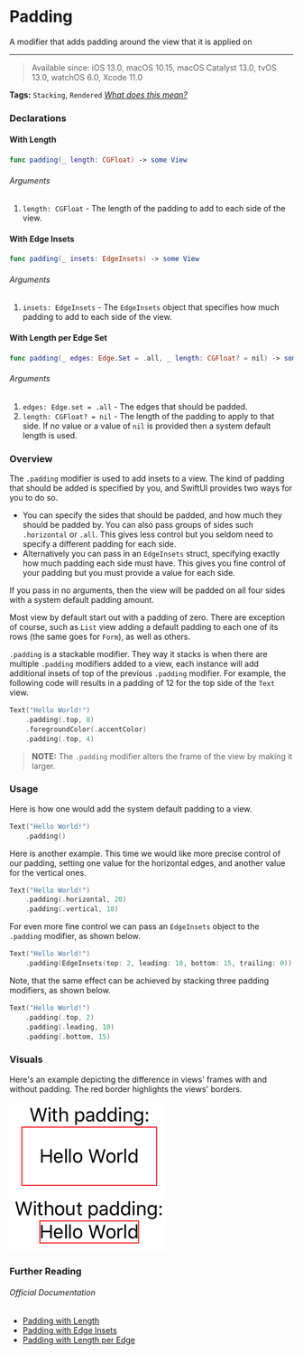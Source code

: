 # Padding
A modifier that adds padding around the view that it is applied on

---

> Available since: iOS 13.0, macOS 10.15, macOS Catalyst 13.0, tvOS 13.0, watchOS 6.0, Xcode 11.0

**Tags:** `Stacking`, `Rendered` _[What does this mean?](/modifiers/README.md#tags)_

### Declarations

<!-- tabs:start -->

#### **With Length**

```swift
func padding(_ length: CGFloat) -> some View
```
###### Arguments
1. `length: CGFloat` - The length of the padding to add to each side of the view.

#### **With Edge Insets**

```swift
func padding(_ insets: EdgeInsets) -> some View
```
###### Arguments
1. `insets: EdgeInsets` - The `EdgeInsets` object that specifies how much padding to add to each side of the view.

#### **With Length per Edge Set**

```swift
func padding(_ edges: Edge.Set = .all, _ length: CGFloat? = nil) -> some View
```
###### Arguments
1. `edges: Edge.set = .all` - The edges that should be padded.
2. `length: CGFloat? = nil` - The length of the padding to apply to that side. If no value or a value of `nil` is provided then a system default length is used.

<!-- tabs:end -->

### Overview
The `.padding` modifier is used to add insets to a view. The kind of padding that should be added is specified by you, and SwiftUI provides two ways for you to do so.
- You can specify the sides that should be padded, and how much they should be padded by. You can also pass groups of sides such `.horizontal` or `.all`. This gives less control but you seldom need to specify a different padding for each side.
- Alternatively you can pass in an `EdgeInsets` struct, specifying exactly how much padding each side must have. This gives you fine control of your padding but you must provide a value for each side.

If you pass in no arguments, then the view will be padded on all four sides with a system default padding amount.

Most view by default start out with a padding of zero. There are exception of course, such as `List` view adding a default padding to each one of its rows (the same goes for `Form`), as well as others.

`.padding` is a stackable modifier. They way it stacks is when there are multiple `.padding` modifiers added to a view, each instance will add additional insets of top of the previous `.padding` modifier. For example, the following code will results in a padding of 12 for the top side of the `Text` view.
```swift
Text("Hello World!")
    .padding(.top, 8)
    .foregroundColor(.accentColor)
    .padding(.top, 4)
```

> **NOTE:** The `.padding` modifier alters the frame of the view by making it larger.

### Usage
Here is how one would add the system default padding to a view.
```swift
Text("Hello World!")
    .padding()
```

Here is another example. This time we would like more precise control of our padding, setting one value for the horizontal edges, and another value for the vertical ones.
```swift
Text("Hello World!")
    .padding(.horizontal, 20)
    .padding(.vertical, 10)
```

For even more fine control we can pass an `EdgeInsets` object to the `.padding` modifier, as shown below.
```swift
Text("Hello World!")
    .padding(EdgeInsets(top: 2, leading: 10, bottom: 15, trailing: 0))
```

Note, that the same effect can be achieved by stacking three padding modifiers, as shown below.
```swift
Text("Hello World!")
    .padding(.top, 2)
    .padding(.leading, 10)
    .padding(.bottom, 15)
```

### Visuals
Here's an example depicting the difference in views' frames with and without padding. The red border highlights the views' borders.

![Example of a view with and without a padding modifier](/../../images/modifiers/padding/padding-example.png)

### Further Reading

###### Official Documentation
- [Padding with Length](https://developer.apple.com/documentation/swiftui/view/3278626-padding)
- [Padding with Edge Insets](https://developer.apple.com/documentation/swiftui/image/3269708-padding)
- [Padding with Length per Edge](https://developer.apple.com/documentation/swiftui/view/3278628-padding)
